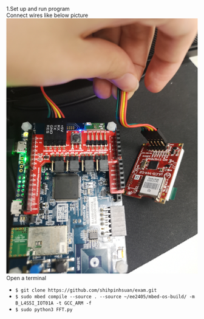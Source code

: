 1.Set up and run program
<br>Connect wires like below picture<br>
![image](https://github.com/shihpinhsuan/exam2/blob/master/IMG_20210512_181340.jpg)
    <br>Open a terminal<br>
    
* `$ git clone https://github.com/shihpinhsuan/exam.git`
* `$ sudo mbed compile --source . --source ~/ee2405/mbed-os-build/ -m B_L4S5I_IOT01A -t GCC_ARM -f`
* `$ sudo python3 FFT.py`

